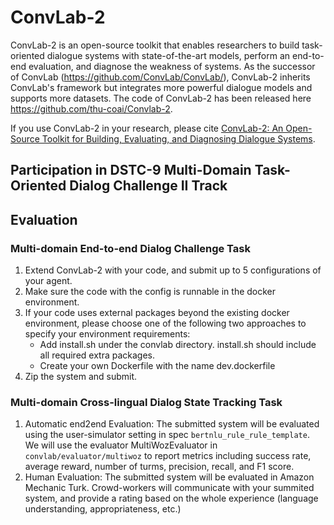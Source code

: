 # ConvLab-2
ConvLab-2 is an open-source toolkit that enables researchers to build task-oriented dialogue systems with state-of-the-art models, perform an end-to-end evaluation, and diagnose the weakness of systems. As the successor of ConvLab (https://github.com/ConvLab/ConvLab/), ConvLab-2 inherits ConvLab's framework but integrates more powerful dialogue models and supports more datasets. The code of ConvLab-2 has been released here https://github.com/thu-coai/Convlab-2. 

If you use ConvLab-2 in your research, please cite [ConvLab-2: An Open-Source Toolkit for Building, Evaluating, and Diagnosing Dialogue Systems](https://arxiv.org/abs/2002.04793).

## Participation in DSTC-9 Multi-Domain Task-Oriented Dialog Challenge II Track


## Evaluation
### Multi-domain End-to-end Dialog Challenge Task
1. Extend ConvLab-2 with your code, and submit up to 5 configurations of your agent.
2. Make sure the code with the config is runnable in the docker environment.
3. If your code uses external packages beyond the existing docker environment, please choose one of the following two approaches to specify your environment requirements:
    - Add install.sh under the convlab directory. install.sh should include all required extra packages.
    - Create your own Dockerfile with the name dev.dockerfile
4. Zip the system and submit.

### Multi-domain Cross-lingual Dialog State Tracking Task
1. Automatic end2end Evaluation: The submitted system will be evaluated using the user-simulator setting in spec `bertnlu_rule_rule_template`. We will use the evaluator MultiWozEvaluator in `convlab/evaluator/multiwoz` to report metrics including success rate, average reward, number of turms, precision, recall, and F1 score.
2. Human Evaluation: The submitted system will be evaluated in Amazon Mechanic Turk. Crowd-workers will communicate with your summited system, and provide a rating based on the whole experience (language understanding, appropriateness, etc.)
